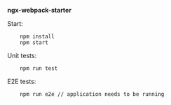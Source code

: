 **ngx-webpack-starter**

Start:
```$xslt
    npm install
    npm start
```

Unit tests:
```$xslt
    npm run test
```

E2E tests:
```$xslt
    npm run e2e // application needs to be running
```